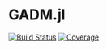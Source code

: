 # GADM.jl

[![Build Status](https://travis-ci.com/zerefwayne/Geography.jl.svg?branch=master)](https://travis-ci.com/zerefwayne/Geography.jl)
[![Coverage](https://codecov.io/gh/zerefwayne/Geography.jl/branch/master/graph/badge.svg)](https://codecov.io/gh/zerefwayne/Geography.jl)
